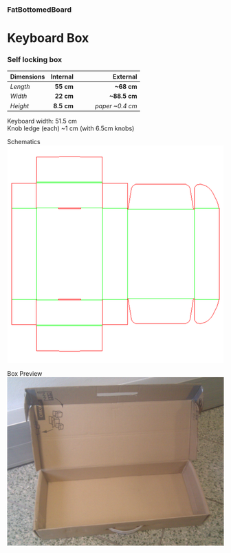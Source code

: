 ### FatBottomedBoard
# Keyboard Box
### Self locking box
|Dimensions|Internal|&nbsp;&nbsp;&nbsp;&nbsp;&nbsp;&nbsp;|External|
|---|--:|---|--:|
|_Length_|**55 cm**||**~68 cm**|
|_Width_ |**22 cm**||**~88.5 cm**|
|_Height_|**8.5 cm**||_paper ~0.4 cm_|

Keyboard width: 51.5 cm  
Knob ledge (each) ~1 cm (with 6.5cm knobs)  

Schematics  
![keyboard.box.png](keyboard.box.png)

Box Preview  
![keyboard.box.jpg](keyboard.box.jpg)
